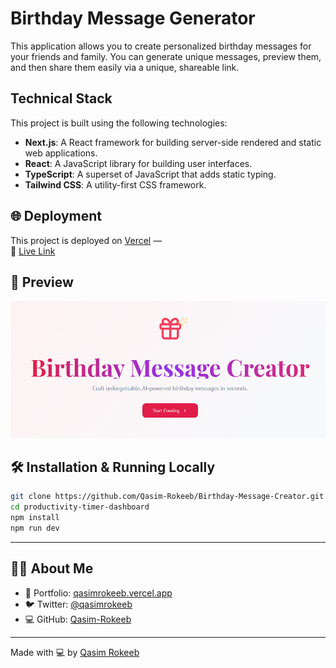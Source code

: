 # Birthday Message Generator

This application allows you to create personalized birthday messages for your friends and family. You can generate unique messages, preview them, and then share them easily via a unique, shareable link.


## Technical Stack

This project is built using the following technologies:

*   **Next.js**: A React framework for building server-side rendered and static web applications.
*   **React**: A JavaScript library for building user interfaces.
*   **TypeScript**: A superset of JavaScript that adds static typing.
*   **Tailwind CSS**: A utility-first CSS framework.

## 🌐 Deployment

This project is deployed on [Vercel](https://vercel.com/) —  
🔗 [Live Link](https://birthday-message-creator.vercel.app/)


## 📸 Preview

![Preview](https://raw.githubusercontent.com/Qasim-Rokeeb/birthday-message-creator/main/screenshot.png)


## 🛠️ Installation & Running Locally

```bash
git clone https://github.com/Qasim-Rokeeb/Birthday-Message-Creator.git
cd productivity-timer-dashboard
npm install
npm run dev
```

---


## 🙋‍♂️ About Me

- 🔗 Portfolio: [qasimrokeeb.vercel.app](https://qasimrokeeb.vercel.app)
- 🐦 Twitter: [@qasimrokeeb](https://x.com/qasimrokeeb)
- 💻 GitHub: [Qasim-Rokeeb](https://github.com/Qasim-Rokeeb)

---

Made with 💻 by [Qasim Rokeeb](https://github.com/Qasim-Rokeeb)

